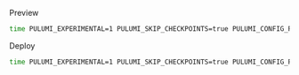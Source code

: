 Preview

```bash
time PULUMI_EXPERIMENTAL=1 PULUMI_SKIP_CHECKPOINTS=true PULUMI_CONFIG_PASSPHRASE= pulumi preview --stack frank --diff
```

Deploy

```bash
time PULUMI_EXPERIMENTAL=1 PULUMI_SKIP_CHECKPOINTS=true PULUMI_CONFIG_PASSPHRASE= pulumi up --stack frank -f
```
